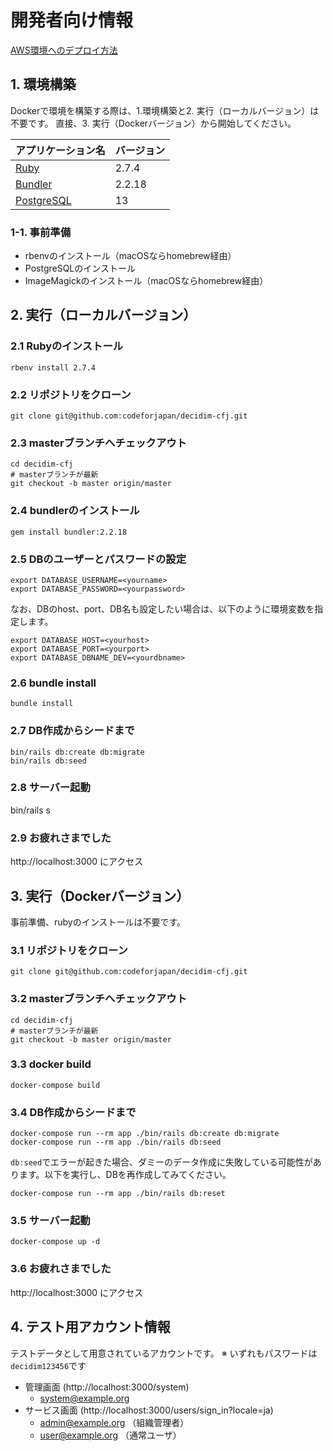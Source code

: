 # 開発者向け情報

[AWS環境へのデプロイ方法](./DEPLOYMENT.md)

## 1. 環境構築
Dockerで環境を構築する際は、1.環境構築と2. 実行（ローカルバージョン）は不要です。
直接、3. 実行（Dockerバージョン）から開始してください。

| アプリケーション名                                 | バージョン  |
|-------------------------------------------|--------|
| [Ruby](https://www.ruby-lang.org/ja/)     | 2.7.4  |
| [Bundler](https://bundler.io/)            | 2.2.18 |
| [PostgreSQL](https://www.postgresql.org/) | 13     |

### 1-1. 事前準備
- rbenvのインストール（macOSならhomebrew経由）
- PostgreSQLのインストール
- ImageMagickのインストール（macOSならhomebrew経由）

## 2. 実行（ローカルバージョン）
### 2.1 Rubyのインストール
```
rbenv install 2.7.4
```
### 2.2 リポジトリをクローン
```
git clone git@github.com:codeforjapan/decidim-cfj.git

```
### 2.3 masterブランチへチェックアウト
```
cd decidim-cfj
# masterブランチが最新
git checkout -b master origin/master
```
### 2.4 bundlerのインストール
```
gem install bundler:2.2.18
```

### 2.5 DBのユーザーとパスワードの設定
```
export DATABASE_USERNAME=<yourname>
export DATABASE_PASSWORD=<yourpassword>
```

なお、DBのhost、port、DB名も設定したい場合は、以下のように環境変数を指定します。

```
export DATABASE_HOST=<yourhost>
export DATABASE_PORT=<yourport>
export DATABASE_DBNAME_DEV=<yourdbname>
```

### 2.6 bundle install
```
bundle install
```
### 2.7 DB作成からシードまで
```
bin/rails db:create db:migrate
bin/rails db:seed
```
### 2.8 サーバー起動
bin/rails s

### 2.9 お疲れさまでした
http://localhost:3000 にアクセス

## 3. 実行（Dockerバージョン）
事前準備、rubyのインストールは不要です。

### 3.1 リポジトリをクローン
```
git clone git@github.com:codeforjapan/decidim-cfj.git

```
### 3.2 masterブランチへチェックアウト
```
cd decidim-cfj
# masterブランチが最新
git checkout -b master origin/master
```

### 3.3 docker build
```
docker-compose build
```

### 3.4 DB作成からシードまで
```
docker-compose run --rm app ./bin/rails db:create db:migrate
docker-compose run --rm app ./bin/rails db:seed
```

`db:seed`でエラーが起きた場合、ダミーのデータ作成に失敗している可能性があります。以下を実行し、DBを再作成してみてください。

```
docker-compose run --rm app ./bin/rails db:reset
```

### 3.5 サーバー起動
```
docker-compose up -d
```
### 3.6 お疲れさまでした
http://localhost:3000 にアクセス

## 4. テスト用アカウント情報

テストデータとして用意されているアカウントです。
※ いずれもパスワードは`decidim123456`です

* 管理画面 (http://localhost:3000/system)
  * system@example.org
* サービス画面 (http://localhost:3000/users/sign_in?locale=ja)
  * admin@example.org （組織管理者）
  * user@example.org （通常ユーザ）
